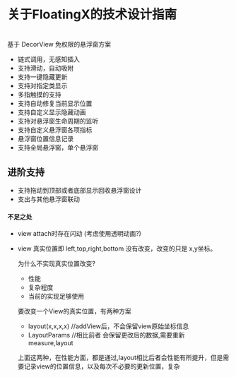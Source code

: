 # 关于FloatingX的技术设计指南



# 



基于 DecorView 免权限的悬浮窗方案

- 链式调用，无感知插入
- 支持滑动，自动吸附
- 支持一键隐藏更新
- 支持对指定类显示
- 多指触摸的支持
- 支持自动修复当前显示位置
- 支持自定义显示隐藏动画
- 支持对悬浮窗生命周期的监听
- 支持自定义悬浮窗各项指标
- 悬浮窗位置信息记录
- 支持全局悬浮窗，单个悬浮窗



## 进阶支持

- 支持拖动到顶部或者底部显示回收悬浮窗设计
- 支出与其他悬浮窗联动



#### 不足之处

- view attach时存在闪动 (考虑使用透明动画?)

- view 真实位置即 left,top,right,bottom 没有改变，改变的只是 x,y坐标。

  为什么不实现真实位置改变?

  - 性能
  - 复杂程度
  - 当前的实现足够使用

  要改变一个View的真实位置，有两种方案

  - layout(x,x,x,x)   //addView后，不会保留view原始坐标信息
  - LayoutParams      //相比前者 会保留更改后的数据,需要重新 measure,layout

  上面这两种，在性能方面，都是通过,layout相比后者会性能有所提升，但是需要记录view的位置信息，以及每次不必要的更新位置，复杂

